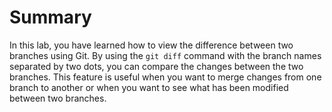 # Summary

In this lab, you have learned how to view the difference between two branches using Git. By using the `git diff` command with the branch names separated by two dots, you can compare the changes between the two branches. This feature is useful when you want to merge changes from one branch to another or when you want to see what has been modified between two branches.
